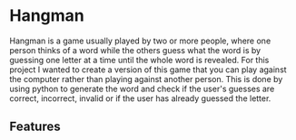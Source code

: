 # Hangman 
Hangman is a game usually played by two or more people, where one person thinks of a word while the others guess what the word is by guessing one letter at a time until the whole word is revealed. For this project I wanted to create a version of this game that you can play against the computer rather than playing against another person. This is done by using python to generate the word and check if the user's guesses are correct, incorrect, invalid or if the user has already guessed the letter.

## Features 

